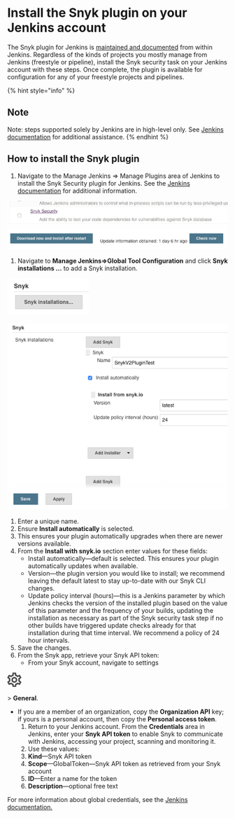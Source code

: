 # Install the Snyk plugin on your Jenkins account

The Snyk plugin for Jenkins is [maintained and documented](https://plugins.jenkins.io/snyk-security-scanner) from within Jenkins. Regardless of the kinds of projects you mostly manage from Jenkins \(freestyle or pipeline\), install the Snyk security task on your Jenkins account with these steps. Once complete, the plugin is available for configuration for any of your freestyle projects and pipelines.

{% hint style="info" %}
## Note

Note: steps supported solely by Jenkins are in high-level only. See [Jenkins documentation](https://jenkins.io/doc/) for additional assistance.
{% endhint %}

## How to install the Snyk plugin

1. Navigate to the Manage Jenkins =&gt; Manage Plugins area of Jenkins to install the Snyk Security plugin for Jenkins. See the [Jenkins documentation](https://jenkins.io/doc/) for additional information.

![image1.png](../../.gitbook/assets/uuid-a1504227-4c48-ab40-d363-ab5dc74b1c71-en%20%283%29%20%283%29%20%283%29%20%281%29.png)

1. Navigate to **Manage Jenkins=&gt;Global Tool Configuration** and click **Snyk installations ...** to add a Snyk installation.

![image2.png](../../.gitbook/assets/uuid-58fedef0-524e-ba88-e4f9-2ce8fd1b2430-en.png)

![image3.png](../../.gitbook/assets/uuid-253d3b55-1301-e97c-636b-2c25b90089e2-en%20%281%29%20%281%29%20%281%29.png)

1. Enter a unique name.
2. Ensure **Install automatically** is selected.
3. This ensures your plugin automatically upgrades when there are newer versions available.
4. From the **Install with snyk.io** section enter values for these fields:
   * Install automatically—default is selected. This ensures your plugin automatically updates when available.
   * Version—the plugin version you would like to install; we recommend leaving the default latest to stay up-to-date with our Snyk CLI changes.
   * Update policy interval \(hours\)—this is a Jenkins parameter by which Jenkins checks the version of the installed plugin based on the value of this parameter and the frequency of your builds, updating the installation as necessary as part of the Snyk security task step if no other builds have triggered update checks already for that installation during that time interval. We recommend a policy of 24 hour intervals.
5. Save the changes.
6. From the Snyk app, retrieve your Snyk API token:
   * From your Snyk account, navigate to settings

![cog\_icon.png](../../.gitbook/assets/cog_icon.png)

&gt; **General**.

* If you are a member of an organization, copy the **Organization API** key; if yours is a personal account, then copy the **Personal access token**.
  1. Return to your Jenkins account. From the **Credentials** area in Jenkins, enter your **Snyk API token** to enable Snyk to communicate with Jenkins, accessing your project, scanning and monitoring it.
  2. Use these values:
  3. **Kind**—Snyk API token
  4. **Scope**—GlobalToken—Snyk API token as retrieved from your Snyk account
  5. **ID**—Enter a name for the token
  6. **Description**—optional free text

For more information about global credentials, see the [Jenkins documentation.](https://plugins.jenkins.io/snyk-security-scanner)

